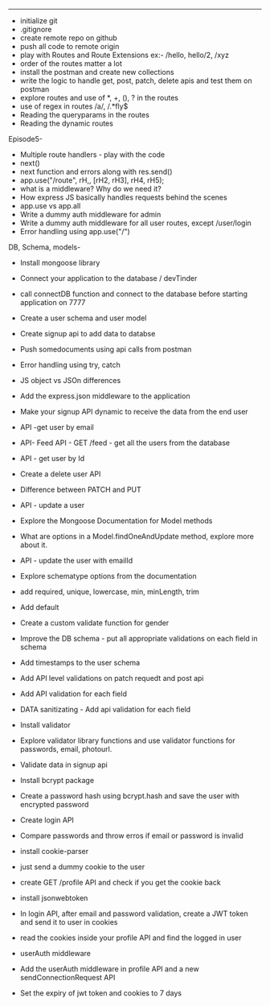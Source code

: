 ---

- initialize git
- .gitignore
- create remote repo on github
- push all code to remote origin
- play with Routes and Route Extensions ex:- /hello, hello/2, /xyz
- order of the routes matter a lot
- install the postman and create new collections
- write the logic to handle get, post, patch, delete apis and test them on postman
- explore routes and use of \*, +, (), ? in the routes
- use of regex in routes /a/, /.\*fly$
- Reading the queryparams in the routes
- Reading the dynamic routes

Episode5-

- Multiple route handlers - play with the code
- next()
- next function and errors along with res.send()
- app.use("/route", rH,, [rH2, rH3], rH4, rH5);
- what is a middleware? Why do we need it?
- How express JS basically handles requests behind the scenes
- app.use vs app.all
- Write a dummy auth middleware for admin
- Write a dummy auth middleware for all user routes, except /user/login
- Error handling using app.use("/")

DB, Schema, models-

- Install mongoose library
- Connect your application to the database / devTinder
- call connectDB function and connect to the database before starting application on 7777
- Create a user schema and user model
- Create signup api to add data to databse
- Push somedocuments using api calls from postman
- Error handling using try, catch

- JS object vs JSOn differences
- Add the express.json middleware to the application
- Make your signup API dynamic to receive the data from the end user
- API -get user by email
- API- Feed API - GET /feed - get all the users from the database
- API - get user by Id
- Create a delete user API
- Difference between PATCH and PUT
- API - update a user
- Explore the Mongoose Documentation for Model methods
- What are options in a Model.findOneAndUpdate method, explore more about it.
- API - update the user with emailId

- Explore schematype options from the documentation
- add required, unique, lowercase, min, minLength, trim
- Add default
- Create a custom validate function for gender
- Improve the DB schema - put all appropriate validations on each field in schema
- Add timestamps to the user schema
- Add API level validations on patch requedt and post api
- Add API validation for each field
- DATA sanitizating - Add api validation for each field
- Install validator
- Explore validator library functions and use validator functions for passwords, email, photourl.

- Validate data in signup api
- Install bcrypt package
- Create a password hash using bcrypt.hash and save the user with encrypted password
- Create login API
- Compare passwords and throw erros if email or password is invalid

- install cookie-parser
- just send a dummy cookie to the user
- create GET /profile API and check if you get the cookie back
- install jsonwebtoken
- In login API, after email and password validation, create a JWT token and send it to user in cookies
- read the cookies inside your profile API and find the logged in user
- userAuth middleware
- Add the userAuth middleware in profile API and a new sendConnectionRequest API
- Set the expiry of jwt token and cookies to 7 days
